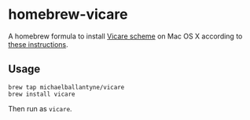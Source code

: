 # homebrew-vicare

A homebrew formula to install [Vicare scheme](https://marcomaggi.github.com/vicare.html) on Mac OS X according to [these instructions](http://projects.csail.mit.edu/church/wiki/Installing_Bher).

## Usage 

```
brew tap michaelballantyne/vicare
brew install vicare
```

Then run as `vicare`.
